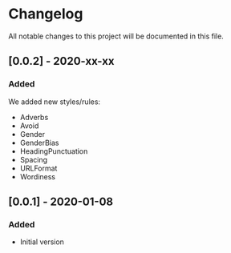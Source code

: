 # Changelog

All notable changes to this project will be documented in this file.

## [0.0.2] - 2020-xx-xx

### Added

We added new styles/rules:

- Adverbs 
- Avoid
- Gender
- GenderBias
- HeadingPunctuation
- Spacing
- URLFormat
- Wordiness

## [0.0.1] - 2020-01-08

### Added

- Initial version

